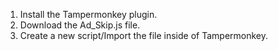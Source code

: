 1) Install the Tampermonkey plugin.
2) Download the Ad_Skip.js file.
3) Create a new script/Import the file inside of Tampermonkey.
